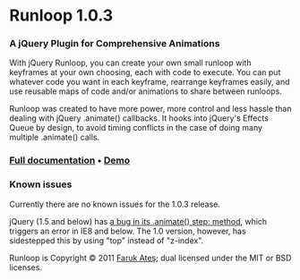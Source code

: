 Runloop 1.0.3
=============

### A jQuery Plugin for Comprehensive Animations

With jQuery Runloop, you can create your own small runloop with keyframes
at your own choosing, each with code to execute. You can put whatever code
you want in each keyframe, rearrange keyframes easily, and use reusable maps
of code and/or animations to share between runloops.

Runloop was created to have more power, more control and less hassle than dealing
with jQuery .animate() callbacks. It hooks into jQuery's Effects Queue by design,
to avoid timing conflicts in the case of doing many multiple .animate() calls.

### [Full documentation](https://github.com/KuraFire/runloop/blob/master/documentation.md) • [Demo](http://files.farukat.es/creations/runloop/)

### Known issues

Currently there are no known issues for the 1.0.3 release.

jQuery (1.5 and below) has [a bug in its .animate() step: method](http://bugs.jquery.com/ticket/8188), which triggers
an error in IE8 and below. The 1.0 version, however, has sidestepped this by
using "top" instead of "z-index".

Runloop is Copyright © 2011 [Faruk Ateş](http://farukat.es/); dual licensed under the MIT or BSD licenses.

